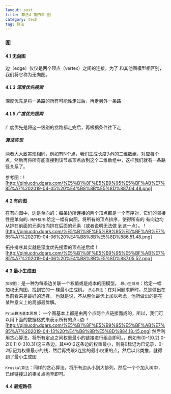 ```yaml
---
layout: post
title: 算法4-第四章 图
category: tech
tag: 算法
---
```


### 图

#### 4.1 无向图
边（edge）仅仅是两个顶点（vertex）之间的连接。为了 和其他图模型相区别，我们将它称为无向图。

##### 4.1.3 深度优先搜索
深度优先是将一条路的所有可能性走过后，再走另外一条路

##### 4.1.5 广度优先搜索
广度优先是将这一级别的岔路都走完后，再根据条件往下走

##### 算法实现
两者大大致实现相同，例如有N个点，我们生成长度为N的二维数组，对应每个点，然后再将所有能直接到该节点顶点放到这个二维数组中，这样我们就有一条路径关系了。

参考图：![http://qiniucdn.dgars.com/%E5%B1%8F%E5%B9%95%E5%BF%AB%E7%85%A7%202019-04-05%20%E4%B8%8B%E5%8D%887.04.48.png]

#### 4.2 有向图
在有向图中，边是单向的：每条边所连接的两个顶点都是一个有序对，它们的邻接性是单向的.
`拓扑排序`:给定一幅有向图，将所有的顶点排序，使得所有的 有向边均从排在前面的元素指向排在后面的元素（或者说明无法做 到这一点）。
![http://qiniucdn.dgars.com/%E5%B1%8F%E5%B9%95%E5%BF%AB%E7%85%A7%202019-04-06%20%E4%B8%8B%E5%8D%886.51.48.png]

拓扑排序其实就是深度优先搜索的顶点逆后续
![http://qiniucdn.dgars.com/%E5%B1%8F%E5%B9%95%E5%BF%AB%E7%85%A7%202019-04-06%20%E4%B8%8B%E5%8D%887.05.52.png]

#### 4.3 最小生成图
`加权图`：是一种为每条边关联一个权值或是成本的图模型。
`最小生成树`：给定一幅加权无向图，找到它的一 棵最小生成树。
`贪心算法`：在对问题求解时，总是做出在当前看来是最好的选择。 也就是说，不从整体最优上加以考虑，他所做出的是在某种意义上的局部最优解。

`Prim算法基本思想`：
一个图基本上都是由两个点两个点链接而成的，所以，我们可以用下面的数据格式来表示所有的点+边:
![http://qiniucdn.dgars.com/%E5%B1%8F%E5%B9%95%E5%BF%AB%E7%85%A7%202019-04-13%20%E4%B8%8B%E5%8D%884.18.45.png]
然后利用贪心算法，将所有定点之间权重最小的链接进行组合即可。，例如有(0-1[0.2] 0-2[0.1] 0-3[0.3])这三条边，其中0-2这条边的权重最小，则将0标记为已记录，0-2标记为权重最小的线，然后再找跟2连接的最小权重的点，然后以此类推，就得到了最小生成图

`Kruskal算法`：同样的贪心算法，将所有边从小到大排列，然后一个个加入树中，已经链接过的相关点抛弃即可。

#### 4.4 最短路径